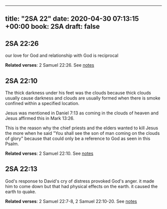 
---
title: "2SA 22"
date: 2020-04-30 07:13:15 +00:00
book: 2SA
draft: false
---

## 2SA 22:26

our love for God and relationship with God is reciprocal

**Related verses**: 2 Samuel 22:26. See [notes](https://my.bible.com/notes/3418985189148975681)


## 2SA 22:10

The thick darkness under his feet was the clouds because thick clouds usually cause darkness and clouds are usually formed when there is smoke confined within a specified location.

Jesus was mentioned in Daniel 7:13 as coming in the clouds of heaven and Jesus affirmed this in Mark 13:26.

This is the reason why the chief priests and the elders wanted to kill Jesus the more when he said "You shall see the son of man coming on the clouds of glory" because that could only be a reference to God as seen in this Psalm.

**Related verses**: 2 Samuel 22:10. See [notes](https://my.bible.com/notes/3418243982575788967)


## 2SA 22:13

God's response to David's cry of distress provoked God's anger. it made him to come down but that had physical effects on the earth. it caused the earth to quake.

**Related verses**: 2 Samuel 22:7-8, 2 Samuel 22:10-20. See [notes](https://my.bible.com/notes/3418240123967103870)

